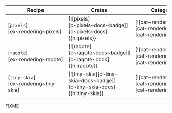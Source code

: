| Recipe | Crates | Categories |
|--------|--------|------------|
| [`pixels`][ex~rendering~pixels] | [![pixels][c~pixels~docs~badge]][c~pixels~docs]{{hi:pixels}} | [![cat~rendering][cat~rendering~badge]][cat~rendering] |
| [`raqote`][ex~rendering~raqote] | [![raqote][c~raqote~docs~badge]][c~raqote~docs]{{hi:raqote}} | [![cat~rendering][cat~rendering~badge]][cat~rendering] |
| [`tiny-skia`][ex~rendering~tiny-skia] | [![tiny-skia][c~tiny-skia~docs~badge]][c~tiny-skia~docs]{{hi:tiny-skia}} | [![cat~rendering][cat~rendering~badge]][cat~rendering] |

<div class="hidden">
FIXME
</div>
